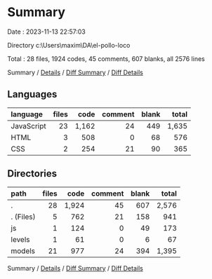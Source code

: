 # Summary

Date : 2023-11-13 22:57:03

Directory c:\\Users\\maxim\\DA\\el-pollo-loco

Total : 28 files,  1924 codes, 45 comments, 607 blanks, all 2576 lines

Summary / [Details](details.md) / [Diff Summary](diff.md) / [Diff Details](diff-details.md)

## Languages
| language | files | code | comment | blank | total |
| :--- | ---: | ---: | ---: | ---: | ---: |
| JavaScript | 23 | 1,162 | 24 | 449 | 1,635 |
| HTML | 3 | 508 | 0 | 68 | 576 |
| CSS | 2 | 254 | 21 | 90 | 365 |

## Directories
| path | files | code | comment | blank | total |
| :--- | ---: | ---: | ---: | ---: | ---: |
| . | 28 | 1,924 | 45 | 607 | 2,576 |
| . (Files) | 5 | 762 | 21 | 158 | 941 |
| js | 1 | 124 | 0 | 49 | 173 |
| levels | 1 | 61 | 0 | 6 | 67 |
| models | 21 | 977 | 24 | 394 | 1,395 |

Summary / [Details](details.md) / [Diff Summary](diff.md) / [Diff Details](diff-details.md)
